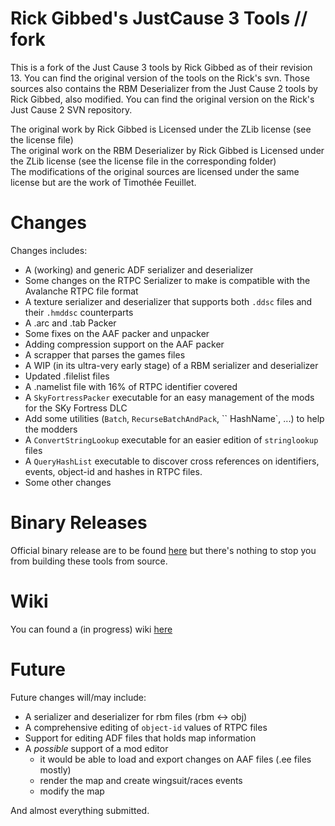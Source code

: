 # Rick Gibbed's JustCause 3 Tools // fork

This is a fork of the Just Cause 3 tools by Rick Gibbed as of their revision 13.
You can find the original version of the tools on the Rick's svn.
Those sources also contains the RBM Deserializer from the Just Cause 2 tools by
Rick Gibbed, also modified. You can find the original version on the Rick's
Just Cause 2 SVN repository.

The original work by Rick Gibbed is Licensed under the ZLib license (see the
license file) <br/>
The original work on the RBM Deserializer by Rick Gibbed is Licensed under the
ZLib license (see the license file in the corresponding folder) <br/>
The modifications of the original sources are licensed under the same license
but are the work of Timothée Feuillet.


# Changes

Changes includes:
  - A (working) and generic ADF serializer and deserializer
  - Some changes on the RTPC Serializer to make is compatible with the Avalanche
    RTPC file format
  - A texture serializer and deserializer that supports both `.ddsc` files and
    their `.hmddsc` counterparts
  - A .arc and .tab Packer
  - Some fixes on the AAF packer and unpacker
  - Adding compression support on the AAF packer
  - A scrapper that parses the games files
  - A WIP (in its ultra-very early stage) of a RBM serializer and deserializer
  - Updated .filelist files
  - A .namelist file with 16% of RTPC identifier covered
  - A `SkyFortressPacker` executable for an easy management of the mods for the
    SKy Fortress DLC
  - Add some utilities (`Batch`, `RecurseBatchAndPack`, `` HashName`, ...)
    to help the modders
  - A `ConvertStringLookup` executable for an easier edition of `stringlookup`
    files
  - A `QueryHashList` executable to discover cross references on identifiers,
    events, object-id and hashes in RTPC files.
  - Some other changes


# Binary Releases

Official binary release are to be found
[here](http://justcause3mods.com/mods/modified-gibbeds-tools/) but there's
nothing to stop you from building these tools from source.

# Wiki

You can found a (in progress) wiki [here](https://github.com/tim42/gibbed-justcause3-tools-fork/wiki)

# Future

Future changes will/may include:
  - A serializer and deserializer for rbm files (rbm <-> obj)
  - A comprehensive editing of `object-id` values of RTPC files
  - Support for editing ADF files that holds map information
  - A *possible* support of a mod editor
    - it would be able to load and export changes on AAF files
      (.ee files mostly)
    - render the map and create wingsuit/races events
    - modify the map

And almost everything submitted.

